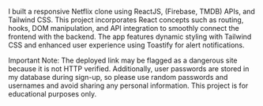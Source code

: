 I built a responsive Netflix clone using ReactJS, (Firebase, TMDB) APIs, and Tailwind CSS. This project incorporates React concepts such as routing, hooks, DOM manipulation, and API integration to smoothly connect the frontend with the backend. The app features dynamic styling with Tailwind CSS and enhanced user experience using Toastify for alert notifications.

Important Note: The deployed link may be flagged as a dangerous site because it is not HTTP verified. Additionally, user passwords are stored in my database during sign-up, so please use random passwords and usernames and avoid sharing any personal information. This project is for educational purposes only.
